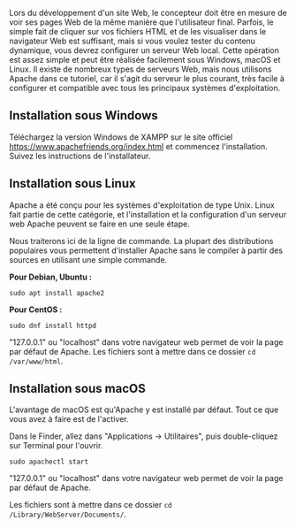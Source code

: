 Lors du développement d'un site Web, le concepteur doit être en mesure de voir ses pages Web de la même manière que l'utilisateur final. Parfois, le simple fait de cliquer sur vos fichiers HTML et de les visualiser dans le navigateur Web est suffisant, mais si vous voulez tester du contenu dynamique, vous devrez configurer un serveur Web local. Cette opération est assez simple et peut être réalisée facilement sous Windows, macOS et Linux. Il existe de nombreux types de serveurs Web, mais nous utilisons Apache dans ce tutoriel, car il s'agit du serveur le plus courant, très facile à configurer et compatible avec tous les principaux systèmes d'exploitation.

## Installation sous Windows

Téléchargez la version Windows de XAMPP sur le site officiel <a href="https://www.apachefriends.org/index.html" title="téléchargement d'apache" target="_blank">https://www.apachefriends.org/index.html</a> et commencez l'installation. Suivez les instructions de l'installateur.

## Installation sous Linux

Apache a été conçu pour les systèmes d'exploitation de type Unix. Linux fait partie de cette catégorie, et l'installation et la configuration d'un serveur web Apache peuvent se faire en une seule étape.

Nous traiterons ici de la ligne de commande. La plupart des distributions populaires vous permettent d'installer Apache sans le compiler à partir des sources en utilisant une simple commande.

**Pour Debian, Ubuntu :**

``` 
sudo apt install apache2
```

**Pour CentOS :**

```
sudo dnf install httpd
```

"127.0.0.1" ou "localhost" dans votre navigateur web permet de voir la page par défaut de Apache.
Les fichiers sont à mettre dans ce dossier ```cd /var/www/html```.

## Installation sous macOS

L'avantage de macOS est qu'Apache y est installé par défaut. Tout ce que vous avez à faire est de l'activer.

Dans le Finder, allez dans "Applications -> Utilitaires", puis double-cliquez sur Terminal pour l'ouvrir.

```
sudo apachectl start
```

"127.0.0.1" ou "localhost" dans votre navigateur web permet de voir la page par défaut de Apache.

Les fichiers sont à mettre dans ce dossier ```cd /Library/WebServer/Documents/```.